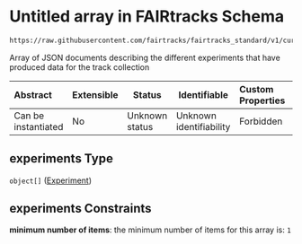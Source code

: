 # Untitled array in FAIRtracks Schema

```txt
https://raw.githubusercontent.com/fairtracks/fairtracks_standard/v1/current/json/schema/fairtracks.schema.json#/properties/experiments
```

Array of JSON documents describing the different experiments that have produced data for the track collection


| Abstract            | Extensible | Status         | Identifiable            | Custom Properties | Additional Properties | Access Restrictions | Defined In                                                                               |
| :------------------ | ---------- | -------------- | ----------------------- | :---------------- | --------------------- | ------------------- | ---------------------------------------------------------------------------------------- |
| Can be instantiated | No         | Unknown status | Unknown identifiability | Forbidden         | Allowed               | none                | [fairtracks.schema.json\*](../json/schema/fairtracks.schema.json "open original schema") |

## experiments Type

`object[]` ([Experiment](fairtracks-properties-experiments-experiment.md))

## experiments Constraints

**minimum number of items**: the minimum number of items for this array is: `1`
